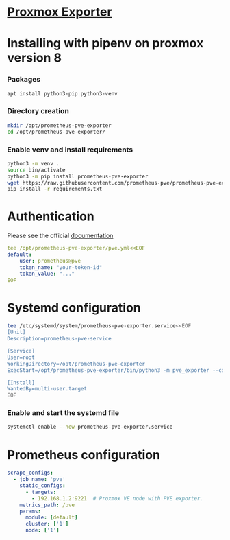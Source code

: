 # [Proxmox Exporter](https://github.com/prometheus-pve/prometheus-pve-exporter)

# Installing with pipenv on proxmox version 8

### Packages

```bash
apt install python3-pip python3-venv
```

### Directory creation

```bash
mkdir /opt/prometheus-pve-exporter
cd /opt/prometheus-pve-exporter/
```

### Enable venv and install requirements

```bash
python3 -m venv . 
source bin/activate
python3 -m pip install prometheus-pve-exporter
wget https://raw.githubusercontent.com/prometheus-pve/prometheus-pve-exporter/main/requirements.txt
pip install -r requirements.txt
```

# Authentication

Please see the official [documentation](https://github.com/prometheus-pve/prometheus-pve-exporter?tab=readme-ov-file#authentication)

```yaml
tee /opt/prometheus-pve-exporter/pve.yml<<EOF
default:
    user: prometheus@pve
    token_name: "your-token-id"
    token_value: "..."
EOF
```

# Systemd configuration

```bash
tee /etc/systemd/system/prometheus-pve-exporter.service<<EOF
[Unit]
Description=prometheus-pve-service

[Service]
User=root
WorkingDirectory=/opt/prometheus-pve-exporter
ExecStart=/opt/prometheus-pve-exporter/bin/python3 -m pve_exporter --config.file /opt/prometheus-pve-exporter/pve.yml

[Install]
WantedBy=multi-user.target
EOF
```

### Enable and start the systemd file

```bash
systemctl enable --now prometheus-pve-exporter.service
```

# Prometheus configuration

```yaml
scrape_configs:
  - job_name: 'pve'
    static_configs:
      - targets:
        - 192.168.1.2:9221  # Proxmox VE node with PVE exporter.
    metrics_path: /pve
    params:
      module: [default]
      cluster: ['1']
      node: ['1']
```